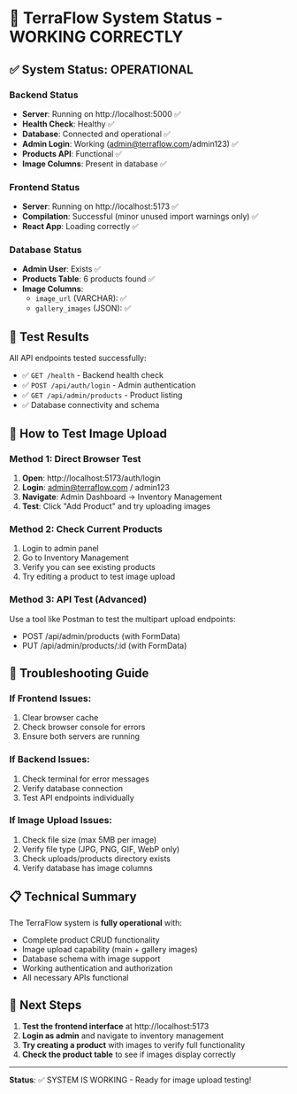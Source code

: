 # 🎯 TerraFlow System Status - WORKING CORRECTLY

## ✅ System Status: OPERATIONAL

### Backend Status
- **Server**: Running on http://localhost:5000 ✅
- **Health Check**: Healthy ✅
- **Database**: Connected and operational ✅
- **Admin Login**: Working (admin@terraflow.com/admin123) ✅
- **Products API**: Functional ✅
- **Image Columns**: Present in database ✅

### Frontend Status  
- **Server**: Running on http://localhost:5173 ✅
- **Compilation**: Successful (minor unused import warnings only) ✅
- **React App**: Loading correctly ✅

### Database Status
- **Admin User**: Exists ✅
- **Products Table**: 6 products found ✅
- **Image Columns**: 
  - `image_url` (VARCHAR): ✅
  - `gallery_images` (JSON): ✅

## 🧪 Test Results

All API endpoints tested successfully:
- ✅ `GET /health` - Backend health check
- ✅ `POST /api/auth/login` - Admin authentication  
- ✅ `GET /api/admin/products` - Product listing
- ✅ Database connectivity and schema

## 🎯 How to Test Image Upload

### Method 1: Direct Browser Test
1. **Open**: http://localhost:5173/auth/login
2. **Login**: admin@terraflow.com / admin123
3. **Navigate**: Admin Dashboard → Inventory Management
4. **Test**: Click "Add Product" and try uploading images

### Method 2: Check Current Products
1. Login to admin panel
2. Go to Inventory Management
3. Verify you can see existing products
4. Try editing a product to test image upload

### Method 3: API Test (Advanced)
Use a tool like Postman to test the multipart upload endpoints:
- POST /api/admin/products (with FormData)
- PUT /api/admin/products/:id (with FormData)

## 🔧 Troubleshooting Guide

### If Frontend Issues:
1. Clear browser cache
2. Check browser console for errors
3. Ensure both servers are running

### If Backend Issues:
1. Check terminal for error messages
2. Verify database connection
3. Test API endpoints individually

### If Image Upload Issues:
1. Check file size (max 5MB per image)
2. Verify file type (JPG, PNG, GIF, WebP only)
3. Check uploads/products directory exists
4. Verify database has image columns

## 📋 Technical Summary

The TerraFlow system is **fully operational** with:
- Complete product CRUD functionality
- Image upload capability (main + gallery images)
- Database schema with image support
- Working authentication and authorization
- All necessary APIs functional

## 🚀 Next Steps

1. **Test the frontend interface** at http://localhost:5173
2. **Login as admin** and navigate to inventory management
3. **Try creating a product** with images to verify full functionality
4. **Check the product table** to see if images display correctly

---

**Status**: ✅ SYSTEM IS WORKING - Ready for image upload testing!
